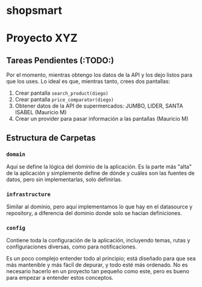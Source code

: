 # shopsmart

# Proyecto XYZ

## Tareas Pendientes (:TODO:)

Por el momento, mientras obtengo los datos de la API y los dejo listos para que los uses. Lo ideal es que, mientras tanto, crees dos pantallas:

1. Crear pantalla `search_product(diego)`
2. Crear pantalla `price_comparator(diego)`
3. Obtener datos de la API de supermercados: JUMBO, LIDER, SANTA ISABEL (Mauricio M)
4. Crear un provider para pasar información a las pantallas (Mauricio M)

## Estructura de Carpetas

### `domain`

Aquí se define la lógica del dominio de la aplicación. Es la parte más "alta" de la aplicación y simplemente define de dónde y cuáles son las fuentes de datos, pero sin implementarlas, solo definirlas.

### `infrastructure`

Similar al dominio, pero aquí implementamos lo que hay en el datasource y repository, a diferencia del dominio donde solo se hacían definiciones.

### `config`

Contiene toda la configuración de la aplicación, incluyendo temas, rutas y configuraciones diversas, como para notificaciones.

Es un poco complejo entender todo al principio; está diseñado para que sea más mantenible y más fácil de depurar, y todo esté más ordenado. No es necesario hacerlo en un proyecto tan pequeño como este, pero es bueno para empezar a entender estos conceptos.
